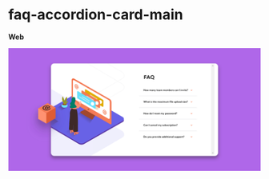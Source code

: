 # faq-accordion-card-main

<p><Strong>Web<Strong><p>
<p align="center">
   <img windth="470" src=images/Capturar.png>
   
